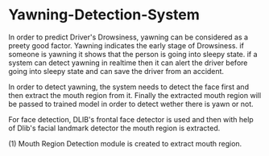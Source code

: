 # Yawning-Detection-System

In order to predict Driver's Drowsiness, yawning can be considered as a preety good factor. Yawning indicates the early stage of Drowsiness. if someone is yawning it shows that the person is going into sleepy state. if a system can detect yawning in realtime then it can  alert the driver before going into sleepy state and can save the driver from an accident.

In order to detect yawning, the system needs to detect the face first and then extract the mouth region from it. Finally the extracted mouth region will be passed to trained model in order to detect wether there is yawn or not. 

For face detection, DLIB's frontal face detector is used and then with help of Dlib's facial landmark detector the mouth region is extracted.

(1) Mouth Region Detection module is created to extract mouth region.
